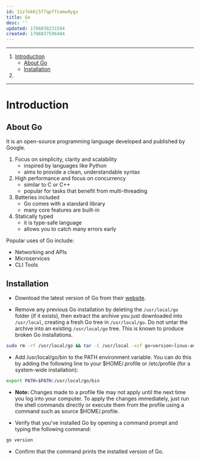 ```yaml
---
id: 11z7ek6j577qpffsamw9ygx
title: Go
desc: ''
updated: 1706038231594
created: 1706037596484
---
```


___
<!-- TOC -->

1. [Introduction](#introduction)  
    * [About Go](#about-go)
    * [Installation](#installation)
2. []()
<!-- /TOC -->
___

# Introduction

## About Go

It is an open-source programming language developed and published by Google.

1. Focus on simplicity, clarity and scalability
    * inspired by languages like Python
    * aims to provide a clean, understandable syntax
2. High performance and focus on concurrency
    * similar to C or C++
    * popular for tasks that benefit from multi-threading
3. Batteries included
    * Go comes with a standard library
    * many core features are built-in
4. Statically typed
    * it is type-safe language
    * allows you to catch many errors early

Popular uses of Go include:

- Networking and APIs
- Microservices
- CLI Tools

## Installation

* Download the latest version of Go from their [website](https://go.dev/doc/install).

* Remove any previous Go installation by deleting the `/usr/local/go` folder (if it exists), then extract the archive you just downloaded into `/usr/local`, creating a fresh Go tree in `/usr/local/go`.  Do not untar the archive into an existing `/usr/local/go` tree. This is known to produce broken Go installations.

```bash
sudo rm -rf /usr/local/go && tar -C /usr/local -xzf go<version>linux-amd64.tar.gz
```      

* Add /usr/local/go/bin to the PATH environment variable. You can do this by adding the following line to your $HOME/.profile or /etc/profile (for a system-wide installation):

```bash
export PATH=$PATH:/usr/local/go/bin
```          

* **Note:** Changes made to a profile file may not apply until the next time you log into your computer. To apply the changes immediately, just run the shell commands directly or execute them from the profile using a command such as source $HOME/.profile.

* Verify that you've installed Go by opening a command prompt and typing the following command:

```bash
go version
```          

* Confirm that the command prints the installed version of Go.

